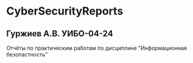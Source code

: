 # CyberSecurityReports
## Гуржиев А.В. УИБО-04-24
Отчёты по практическим работам по дисциплине "Информационная безопастность"
